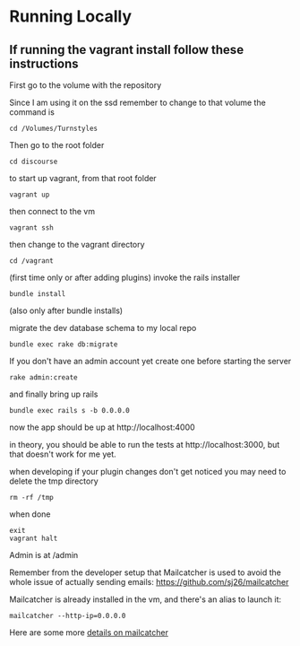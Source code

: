 # Running Locally

## If running the vagrant install follow these instructions

First go to the volume with the repository

Since I am using it on the ssd remember to change to that volume the command is

    cd /Volumes/Turnstyles
    
Then go to the root folder
    
    cd discourse

to start up vagrant, from that root folder

    vagrant up

then connect to the vm
  
    vagrant ssh

then change to the vagrant directory
  
    cd /vagrant

(first time only or after adding plugins) invoke the rails installer

    bundle install

(also only after bundle installs)

migrate the dev database schema to my local repo

    bundle exec rake db:migrate
    
    
If you don't have an admin account yet create one before starting the server

    rake admin:create

and finally bring up rails
  
    bundle exec rails s -b 0.0.0.0

now the app should be up at http://localhost:4000

in theory, you should be able to run the tests at http://localhost:3000, but that doesn't work for me yet.

when developing if your plugin changes don't get noticed you may need to delete the tmp directory
  
    rm -rf /tmp

when done
    
    exit
    vagrant halt
    
Admin is at /admin    

Remember from the developer setup that Mailcatcher is used to avoid the whole issue of actually sending emails: https://github.com/sj26/mailcatcher

Mailcatcher is already installed in the vm, and there's an alias to launch it:

```
mailcatcher --http-ip=0.0.0.0
```
   
Here are some more [details on mailcatcher](mail_catcher.md)
